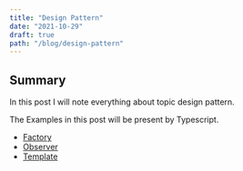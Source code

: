 ```yaml
---
title: "Design Pattern"
date: "2021-10-29"
draft: true
path: "/blog/design-pattern"
---
```


## Summary
In this post I will note everything about topic design pattern.

The Examples in this post will be present by Typescript.

- [Factory](https://anhnt-blog.netlify.app/blog/design-pattern-factory-ts)
- [Observer](https://anhnt-blog.netlify.app/blog/design-pattern-observer-ts)
- [Template](https://anhnt-blog.netlify.app/blog/design-pattern-template-ts)
